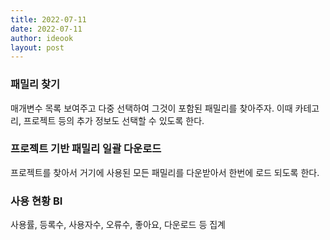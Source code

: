 ```yaml
---
title: 2022-07-11
date: 2022-07-11
author: ideook
layout: post
---
```


### 패밀리 찾기

매개변수 목록 보여주고 다중 선택하여 그것이 포함된 패밀리를 찾아주자. 이때 카테고리, 프로젝트 등의 추가 정보도 선택할 수 있도록 한다.

### 프로젝트 기반 패밀리 일괄 다운로드

프로젝트를 찾아서 거기에 사용된 모든 패밀리를 다운받아서 한번에 로드 되도록 한다.

### 사용 현황 BI

사용률, 등록수, 사용자수, 오류수, 좋아요, 다운로드 등 집계
